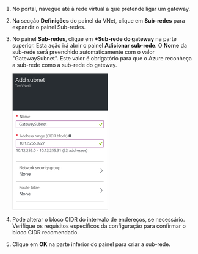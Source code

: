 1. No portal, navegue até à rede virtual a que pretende ligar um gateway.

2. Na secção **Definições** do painel da VNet, clique em **Sub-redes** para expandir o painel Sub-redes.

3. No painel **Sub-redes**, clique em **+Sub-rede do gateway** na parte superior. Esta ação irá abrir o painel **Adicionar sub-rede**. O **Nome** da sub-rede será preenchido automaticamente com o valor "GatewaySubnet". Este valor é obrigatório para que o Azure reconheça a sub-rede como a sub-rede do gateway.

    ![Adicionar a sub-rede do gateway](./media/vpn-gateway-add-gwsubnet-rm-portal-include/addgwsubnet250.png)

4. Pode alterar o bloco CIDR do intervalo de endereços, se necessário. Verifique os requisitos específicos da configuração para confirmar o bloco CIDR recomendado.

5. Clique em **OK** na parte inferior do painel para criar a sub-rede.






<!--HONumber=ago16_HO4-->



